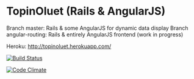 TopinOluet (Rails & AngularJS)
=======

Branch master: Rails & some AngularJS for dynamic data display
Branch angular-routing: Rails & entirely AngularJS frontend (work in progress)

Heroku: http://topinoluet.herokuapp.com/

[![Build Status](https://travis-ci.org/topisark/TopinOluet.png?branch=master)](https://travis-ci.org/topisark/Ratebeer)

[![Code Climate](https://codeclimate.com/github/topisark/Ratebeer.png)](https://codeclimate.com/github/topisark/Ratebeer)
